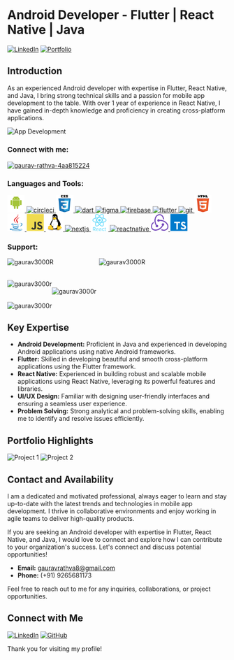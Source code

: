# Android Developer - Flutter | React Native | Java

[![LinkedIn](https://img.shields.io/badge/LinkedIn-Connect-blue.svg)](https://www.linkedin.com/in/gaurav-rathva-4aa815224/) [![Portfolio](https://img.shields.io/badge/Portfolio-View%20Portfolio-orange.svg)](https://your-portfolio-website)

## Introduction
As an experienced Android developer with expertise in Flutter, React Native, and Java, I bring strong technical skills and a passion for mobile app development to the table. With over 1 year of experience in React Native, I have gained in-depth knowledge and proficiency in creating cross-platform applications.

![App Development](images/app-development.jpg)

<h3 align="left">Connect with me:</h3>
<p align="left">
<a href="https://linkedin.com/in/gaurav-rathva-4aa815224" target="blank"><img align="center" src="https://raw.githubusercontent.com/rahuldkjain/github-profile-readme-generator/master/src/images/icons/Social/linked-in-alt.svg" alt="gaurav-rathva-4aa815224" height="30" width="40" /></a>
</p>

<h3 align="left">Languages and Tools:</h3>
<p align="left"> <a href="https://developer.android.com" target="_blank" rel="noreferrer"> <img src="https://raw.githubusercontent.com/devicons/devicon/master/icons/android/android-original-wordmark.svg" alt="android" width="40" height="40"/> </a> <a href="https://circleci.com" target="_blank" rel="noreferrer"> <img src="https://www.vectorlogo.zone/logos/circleci/circleci-icon.svg" alt="circleci" width="40" height="40"/> </a> <a href="https://www.w3schools.com/css/" target="_blank" rel="noreferrer"> <img src="https://raw.githubusercontent.com/devicons/devicon/master/icons/css3/css3-original-wordmark.svg" alt="css3" width="40" height="40"/> </a> <a href="https://dart.dev" target="_blank" rel="noreferrer"> <img src="https://www.vectorlogo.zone/logos/dartlang/dartlang-icon.svg" alt="dart" width="40" height="40"/> </a> <a href="https://www.figma.com/" target="_blank" rel="noreferrer"> <img src="https://www.vectorlogo.zone/logos/figma/figma-icon.svg" alt="figma" width="40" height="40"/> </a> <a href="https://firebase.google.com/" target="_blank" rel="noreferrer"> <img src="https://www.vectorlogo.zone/logos/firebase/firebase-icon.svg" alt="firebase" width="40" height="40"/> </a> <a href="https://flutter.dev" target="_blank" rel="noreferrer"> <img src="https://www.vectorlogo.zone/logos/flutterio/flutterio-icon.svg" alt="flutter" width="40" height="40"/> </a> <a href="https://git-scm.com/" target="_blank" rel="noreferrer"> <img src="https://www.vectorlogo.zone/logos/git-scm/git-scm-icon.svg" alt="git" width="40" height="40"/> </a> <a href="https://www.w3.org/html/" target="_blank" rel="noreferrer"> <img src="https://raw.githubusercontent.com/devicons/devicon/master/icons/html5/html5-original-wordmark.svg" alt="html5" width="40" height="40"/> </a> <a href="https://www.java.com" target="_blank" rel="noreferrer"> <img src="https://raw.githubusercontent.com/devicons/devicon/master/icons/java/java-original.svg" alt="java" width="40" height="40"/> </a> <a href="https://developer.mozilla.org/en-US/docs/Web/JavaScript" target="_blank" rel="noreferrer"> <img src="https://raw.githubusercontent.com/devicons/devicon/master/icons/javascript/javascript-original.svg" alt="javascript" width="40" height="40"/> </a> <a href="https://www.linux.org/" target="_blank" rel="noreferrer"> <img src="https://raw.githubusercontent.com/devicons/devicon/master/icons/linux/linux-original.svg" alt="linux" width="40" height="40"/> </a> <a href="https://nextjs.org/" target="_blank" rel="noreferrer"> <img src="https://cdn.worldvectorlogo.com/logos/nextjs-2.svg" alt="nextjs" width="40" height="40"/> </a> <a href="https://reactjs.org/" target="_blank" rel="noreferrer"> <img src="https://raw.githubusercontent.com/devicons/devicon/master/icons/react/react-original-wordmark.svg" alt="react" width="40" height="40"/> </a> <a href="https://reactnative.dev/" target="_blank" rel="noreferrer"> <img src="https://reactnative.dev/img/header_logo.svg" alt="reactnative" width="40" height="40"/> </a> <a href="https://redux.js.org" target="_blank" rel="noreferrer"> <img src="https://raw.githubusercontent.com/devicons/devicon/master/icons/redux/redux-original.svg" alt="redux" width="40" height="40"/> </a> <a href="https://www.typescriptlang.org/" target="_blank" rel="noreferrer"> <img src="https://raw.githubusercontent.com/devicons/devicon/master/icons/typescript/typescript-original.svg" alt="typescript" width="40" height="40"/> </a> </p>

<h3 align="left">Support:</h3>
<p><a href="https://www.buymeacoffee.com/gaurav3000R"> <img align="left" src="https://cdn.buymeacoffee.com/buttons/v2/default-yellow.png" height="50" width="210" alt="gaurav3000R" /></a><a href="https://ko-fi.com/gaurav3000R"> <img align="left" src="https://cdn.ko-fi.com/cdn/kofi3.png?v=3" height="50" width="210" alt="gaurav3000R" /></a></p><br><br>

<p><img align="left" src="https://github-readme-stats.vercel.app/api/top-langs?username=gaurav3000r&show_icons=true&locale=en&layout=compact" alt="gaurav3000r" /></p>

<p>&nbsp;<img align="center" src="https://github-readme-stats.vercel.app/api?username=gaurav3000r&show_icons=true&locale=en" alt="gaurav3000r" /></p>

<p><img align="center" src="https://github-readme-streak-stats.herokuapp.com/?user=gaurav3000r&" alt="gaurav3000r" /></p>





## Key Expertise
- **Android Development:** Proficient in Java and experienced in developing Android applications using native Android frameworks.
- **Flutter:** Skilled in developing beautiful and smooth cross-platform applications using the Flutter framework.
- **React Native:** Experienced in building robust and scalable mobile applications using React Native, leveraging its powerful features and libraries.
- **UI/UX Design:** Familiar with designing user-friendly interfaces and ensuring a seamless user experience.
- **Problem Solving:** Strong analytical and problem-solving skills, enabling me to identify and resolve issues efficiently.

## Portfolio Highlights
![Project 1](images/project1-screenshot.jpg)
![Project 2](images/project2-screenshot.jpg)

## Contact and Availability
I am a dedicated and motivated professional, always eager to learn and stay up-to-date with the latest trends and technologies in mobile app development. I thrive in collaborative environments and enjoy working in agile teams to deliver high-quality products.

If you are seeking an Android developer with expertise in Flutter, React Native, and Java, I would love to connect and explore how I can contribute to your organization's success. Let's connect and discuss potential opportunities!

- **Email:** gauravrathva8@gmail.com
- **Phone:** (+91) 9265681173

Feel free to reach out to me for any inquiries, collaborations, or project opportunities.

## Connect with Me
[![LinkedIn](images/linkedin-icon.png)](https://www.linkedin.com/in/gaurav-rathva-4aa815224/) [![GitHub](images/github-icon.png)](https://github.com/gaurav3000R/gaurav3000R)

Thank you for visiting my profile!
